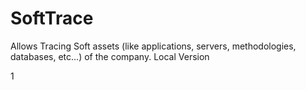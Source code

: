 SoftTrace
=========

Allows Tracing Soft assets (like applications, servers, methodologies, databases, etc...) of the company.
Local Version 

1